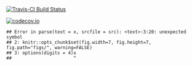 [![Travis-CI Build Status](https://travis-ci.org/thibautjombart/dibbler.png?branch=master)](https://travis-ci.org/thibautjombart/dibbler)

[![codecov.io](https://codecov.io/github/thibautjombart/dibbler/coverage.svg?branch=master)](https://codecov.io/github/thibautjombart/dibbler?branch=master)



```
## Error in parse(text = x, srcfile = src): <text>:3:20: unexpected symbol
## 2: knitr::opts_chunk$set(fig.width=7, fig.height=7, fig.path="figs/", warning=FALSE)
## 3: options(digits = 4)x
##                       ^
```



